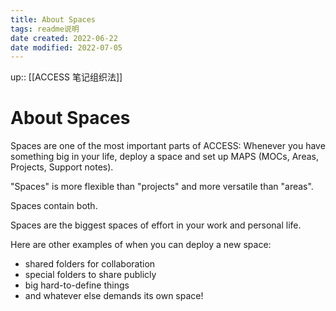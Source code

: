 ```yaml
---
title: About Spaces
tags: readme说明
date created: 2022-06-22
date modified: 2022-07-05
---
```


up:: [[ACCESS 笔记组织法]]

# About Spaces

Spaces are one of the most important parts of ACCESS: Whenever you have something big in your life, deploy a space and set up MAPS (MOCs, Areas, Projects, Support notes).

"Spaces" is more flexible than "projects" and more versatile than "areas".

Spaces contain both.

Spaces are the biggest spaces of effort in your work and personal life.

Here are other examples of when you can deploy a new space:

- shared folders for collaboration
- special folders to share publicly
- big hard-to-define things
- and whatever else demands its own space!
